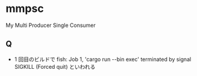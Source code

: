 # mmpsc

My Multi Producer Single Consumer

## Q

- 1 回目のビルドで fish: Job 1, 'cargo run --bin exec' terminated by signal SIGKILL (Forced quit) といわれる
